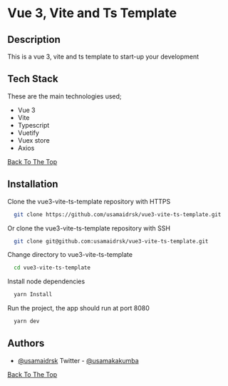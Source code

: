 
# Vue 3, Vite and Ts Template
## Description

This is a vue 3, vite and ts template to start-up your development



## Tech Stack
These are the main technologies used;

- Vue 3
- Vite
- Typescript
- Vuetify
- Vuex store
- Axios

[Back To The Top](#read-me)


## Installation
Clone the vue3-vite-ts-template repository with HTTPS
```bash
  git clone https://github.com/usamaidrsk/vue3-vite-ts-template.git
```
Or clone the vue3-vite-ts-template repository with SSH
```bash
  git clone git@github.com:usamaidrsk/vue3-vite-ts-template.git

```
Change directory to vue3-vite-ts-template

```bash
  cd vue3-vite-ts-template
```
Install node dependencies

```bash
  yarn Install
```
    
Run the project, the app should run at port 8080

```bash
  yarn dev
```
    
    
## Authors

- [@usamaidrsk](https://www.github.com/usamaidrsk) Twitter - [@usamakakumba](https://twitter.com/usamakakumba)

[Back To The Top](#read-me)
